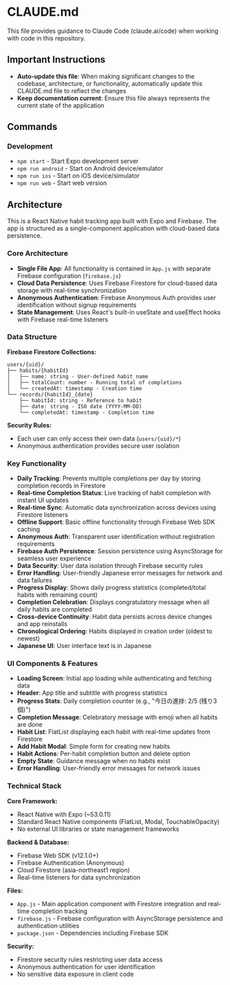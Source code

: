 # CLAUDE.md

This file provides guidance to Claude Code (claude.ai/code) when working with code in this repository.

## Important Instructions
- **Auto-update this file**: When making significant changes to the codebase, architecture, or functionality, automatically update this CLAUDE.md file to reflect the changes
- **Keep documentation current**: Ensure this file always represents the current state of the application

## Commands

### Development
- `npm start` - Start Expo development server
- `npm run android` - Start on Android device/emulator
- `npm run ios` - Start on iOS device/simulator  
- `npm run web` - Start web version

## Architecture

This is a React Native habit tracking app built with Expo and Firebase. The app is structured as a single-component application with cloud-based data persistence.

### Core Architecture
- **Single File App**: All functionality is contained in `App.js` with separate Firebase configuration (`firebase.js`)
- **Cloud Data Persistence**: Uses Firebase Firestore for cloud-based data storage with real-time synchronization
- **Anonymous Authentication**: Firebase Anonymous Auth provides user identification without signup requirements
- **State Management**: Uses React's built-in useState and useEffect hooks with Firebase real-time listeners

### Data Structure

**Firebase Firestore Collections:**

```
users/{uid}/
├── habits/{habitId}
│   ├── name: string - User-defined habit name
│   ├── totalCount: number - Running total of completions
│   └── createdAt: timestamp - Creation time
└── records/{habitId}_{date}
    ├── habitId: string - Reference to habit
    ├── date: string - ISO date (YYYY-MM-DD)
    └── completedAt: timestamp - Completion time
```

**Security Rules:**
- Each user can only access their own data (`users/{uid}/*`)
- Anonymous authentication provides secure user isolation

### Key Functionality
- **Daily Tracking**: Prevents multiple completions per day by storing completion records in Firestore
- **Real-time Completion Status**: Live tracking of habit completion with instant UI updates
- **Real-time Sync**: Automatic data synchronization across devices using Firestore listeners
- **Offline Support**: Basic offline functionality through Firebase Web SDK caching
- **Anonymous Auth**: Transparent user identification without registration requirements
- **Firebase Auth Persistence**: Session persistence using AsyncStorage for seamless user experience
- **Data Security**: User data isolation through Firebase security rules
- **Error Handling**: User-friendly Japanese error messages for network and data failures
- **Progress Display**: Shows daily progress statistics (completed/total habits with remaining count)
- **Completion Celebration**: Displays congratulatory message when all daily habits are completed
- **Cross-device Continuity**: Habit data persists across device changes and app reinstalls
- **Chronological Ordering**: Habits displayed in creation order (oldest to newest)
- **Japanese UI**: User interface text is in Japanese

### UI Components & Features
- **Loading Screen**: Initial app loading while authenticating and fetching data
- **Header**: App title and subtitle with progress statistics
- **Progress Stats**: Daily completion counter (e.g., "今日の進捗: 2/5 (残り3個)")
- **Completion Message**: Celebratory message with emoji when all habits are done
- **Habit List**: FlatList displaying each habit with real-time updates from Firestore
- **Add Habit Modal**: Simple form for creating new habits
- **Habit Actions**: Per-habit completion button and delete option
- **Empty State**: Guidance message when no habits exist
- **Error Handling**: User-friendly error messages for network issues

### Technical Stack

**Core Framework:**
- React Native with Expo (~53.0.11)
- Standard React Native components (FlatList, Modal, TouchableOpacity)
- No external UI libraries or state management frameworks

**Backend & Database:**
- Firebase Web SDK (v12.1.0+)
- Firebase Authentication (Anonymous)
- Cloud Firestore (asia-northeast1 region)
- Real-time listeners for data synchronization

**Files:**
- `App.js` - Main application component with Firestore integration and real-time completion tracking
- `firebase.js` - Firebase configuration with AsyncStorage persistence and authentication utilities
- `package.json` - Dependencies including Firebase SDK

**Security:**
- Firestore security rules restricting user data access
- Anonymous authentication for user identification
- No sensitive data exposure in client code
